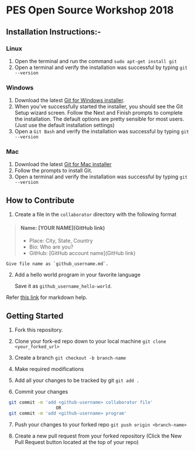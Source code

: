 # PES Open Source Workshop 2018
## Installation Instructions:-

### Linux 
 1. Open the terminal and run the command `sudo apt-get install git`
 2. Open a terminal and verify the installation was successful by typing `git --version`
 
### Windows
  1. Download the latest [Git for Windows installer](https://git-for-windows.github.io/).
  2. When you've successfully started the installer, you should see the Git Setup wizard screen. Follow the Next and Finish prompts   to complete the installation. The default options are pretty sensible for most users.(Just use the default installation settings)
  3. Open a `Git Bash` and verify the installation was successful by typing `git --version`

   
 ### Mac 
 1. Download the latest [Git for Mac installer](https://sourceforge.net/projects/git-osx-installer/files/)
 2. Follow the prompts to install Git.
 3. Open a terminal and verify the installation was successful by typing `git --version`

## How to Contribute
 1. Create a file in the `collaborator` directory with the following format
> #### Name: [YOUR NAME](GitHub link)
> - Place: City, State, Country
> - Bio: Who are you?
> - GitHub: [GitHub account name](GitHub link) 
   
    Give file name as `github_username.md`.
 
 2. Add a hello world program in your favorite language
    
    Save it as `github_username_hello-world`.
  
Refer [this link](https://guides.github.com/features/mastering-markdown/) for markdown help.

## Getting Started

1. Fork this repository.

2. Clone your fork-ed repo down to your local machine  `git clone <your_forked_url>`

3. Create a branch `git checkout -b branch-name`

4. Make required modifications

5. Add all your changes to be tracked by git `git add .`

6. Commit your changes

 ```sh
  git commit -m 'add <github-username> collaborator file'
                    OR
  git commit -m 'add <github-username> program'
 ```

7. Push your changes to your forked repo `git push origin <branch-name>`

8. Create a new pull request from your forked repository (Click the New Pull Request button located at the top of your repo)

